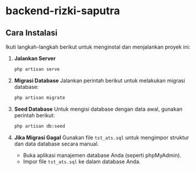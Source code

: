 # backend-rizki-saputra

## Cara Instalasi

Ikuti langkah-langkah berikut untuk menginstal dan menjalankan proyek ini:

1. **Jalankan Server**
   ```bash
   php artisan serve
   ```

2. **Migrasi Database**
   Jalankan perintah berikut untuk melakukan migrasi database:
   ```bash
   php artisan migrate
   ```

3. **Seed Database**
   Untuk mengisi database dengan data awal, gunakan perintah berikut:
   ```bash
   php artisan db:seed
   ```

4. **Jika Migrasi Gagal**
   Gunakan file `tst_ats.sql` untuk mengimpor struktur dan data database secara manual.

   - Buka aplikasi manajemen database Anda (seperti phpMyAdmin).
   - Impor file `tst_ats.sql` ke dalam database Anda.
